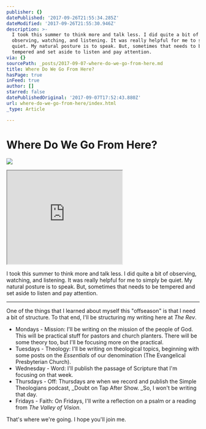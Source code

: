 ```yaml
---
publisher: {}
datePublished: '2017-09-26T21:55:34.285Z'
dateModified: '2017-09-26T21:55:30.946Z'
description: >-
  I took this summer to think more and talk less. I did quite a bit of
  observing, watching, and listening. It was really helpful for me to simply be
  quiet. My natural posture is to speak. But, sometimes that needs to be
  tempered and set aside to listen and pay attention.
via: {}
sourcePath: _posts/2017-09-07-where-do-we-go-from-here.md
title: Where Do We Go From Here?
hasPage: true
inFeed: true
author: []
starred: false
datePublishedOriginal: '2017-09-07T17:52:43.880Z'
url: where-do-we-go-from-here/index.html
_type: Article

---
```

# Where Do We Go From Here?
![](https://the-grid-user-content.s3-us-west-2.amazonaws.com/409aba5b-c0b2-4ef7-9999-2fb9d7f1e5ce.jpg)

<iframe src="https://the-grid.github.io/ed-userhtml/?g=eJydUk1z2zgM_SsYHXoyaX21TqQo7aadTveQHtrpOUNTsMQJRWpJyrLz6xeUpe5h97QzggCC7wEggAcBPlw1NslRyNfO2cm0TFptXXXU5Klv9tyrgHXAS2AtSutEUNZUxhqsR9G2ynRVOV7gw3ipT9YEdhKD0teKiXHUyPzVBxx28KSVeX0W8udy_krAHbz7a7Kh_ikMfHXCSOWlvbm2q2-ozxiUFPAdJ9zufnt38Os4mTDt4Ic92mB38H35r3Gxswi__txofzgl9A68MJ55dOp0K9erN6yyfKt-RtX1oTpa3dZUMrL-5sh4XrfKj1pcK2WWm6O21KSjdS065kSrJl8VFCeB3uGpSfoQRl_t95OJNN9zaYf9p_ZlkHLS2k5d_3EKw8uAxBwaoqBzQr8Tw1hHvyRDqM40Y0-v6pwYe8ojHcHDPyCqGU1obu4n0XaYQBCuw9AkLzRG85qAQ90kxtoRDTow9pYKHSFViPP_YmejrWjh5BChtTD3IuCZwFc7wSxMgJ66wBx6q6c4f1iK8kSwA3wRRqGGZ_l5fVfy-OBHGuu6Xv_Zt213qPOwdI045w4ugzb-1jtq3TzPfC64dd0-T9N0T4hki7oNJo5uVm3oKzEFW4_Wq2VD6dW0qmes6R1xWzQTmtpZDaptNS20HSuWxbErrdclT-CscH6ylyZJIYUip4_qWrr0-LBf9ShCD22TPOcpv4PsjmcyhZwfWM5zKPkdI4naR4OcGVudMqXTgaD5Blk0-XgGN2sJEOVtyGjl2IGX56zk90uGgmX8ni4LohVR9ywveCkpaglpdEYAWwFnlr1fMhawejdqX_CDXkorJC-JkxGCyqcU9yzv7_gHSbkhpnxPCfMoeimvjFS5pIvBYK0nytvAiAgHHpOW9OiCktHpt5CPiiQLqOZFk3hCwWov3JIeTcBIIBis5Deawj72nRTtQPzTfv2vLfvXsm6x9uLxb9SpmoQ" height="244" style=""></iframe>

I took this summer to think more and talk less. I did quite a bit of observing, watching, and listening. It was really helpful for me to simply be quiet. My natural posture is to speak. But, sometimes that needs to be tempered and set aside to listen and pay attention.

---

One of the things that I learned about myself this "offseason" is that I need a bit of structure. To that end, I'll be structuring my writing here at _The Rev_.

* Mondays - Mission: I'll be writing on the mission of the people of God. This will be practical stuff for pastors and church planters. There will be some theory too, but I'll be focusing more on the practical.
* Tuesdays - Theology: I'll be writing on theological topics, beginning with some posts on the _Essentials_ of our denomination (The Evangelical Presbyterian Church).
* Wednesday - Word: I'll publish the passage of Scripture that I'm focusing on that week.
* Thursdays - Off: Thursdays are when we record and publish the Simple Theologians podcast, _Doubt on Tap After Show. _So, I won't be writing that day.
* Fridays - Faith: On Fridays, I'll write a reflection on a psalm or a reading from _The Valley of Vision_.

That's where we're going. I hope you'll join me.